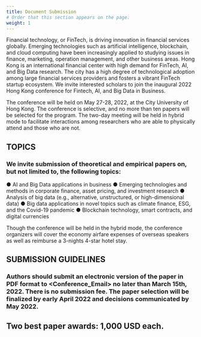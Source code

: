 ```yaml
---
title: Document Submission
# Order that this section appears on the page.
weight: 1
---
```

Financial technology, or FinTech, is driving innovation in financial services globally. Emerging technologies such as artificial intelligence, blockchain, and cloud computing have been increasingly applied to studying issues in finance, marketing, operation management, and other business areas. Hong Kong is an international financial center with high demand for FinTech, AI, and Big Data research. The city has a high degree of technological adoption among large financial services providers and fosters a vibrant FinTech startup ecosystem. We invite interested scholars to join the inaugural 2022 Hong Kong conference for Fintech, AI, and Big Data in Business.

The conference will be held on May 27-28, 2022, at the City University of Hong Kong. The conference is selective, and no more than ten papers will be selected for the program. The two-day meeting will be held in hybrid mode to facilitate interactions among researchers who are able to physically attend and those who are not. 

## TOPICS
### We invite submission of theoretical and empirical papers on, but not limited to, the following topics:
●	AI and Big Data applications in business 
●	Emerging technologies and methods in corporate finance, asset pricing, and investment research
●	Analysis of big data (e.g., alternative, unstructured, or high-dimensional data) 
●	Big data applications in novel topics such as climate finance, ESG, and the Covid-19 pandemic
●	Blockchain technology, smart contracts, and digital currencies

Though the conference will be held in the hybrid mode, the conference organizers will cover the economy airfare expenses of overseas speakers as well as reimburse a 3-nights 4-star hotel stay.

## SUBMISSION GUIDELINES
### Authors should submit an electronic version of the paper in PDF format to <Conference_Email> no later than March 15th, 2022. There is no submission fee. The paper selection will be finalized by early April 2022 and decisions communicated by May 2022. 

## Two best paper awards: 1,000 USD each.
